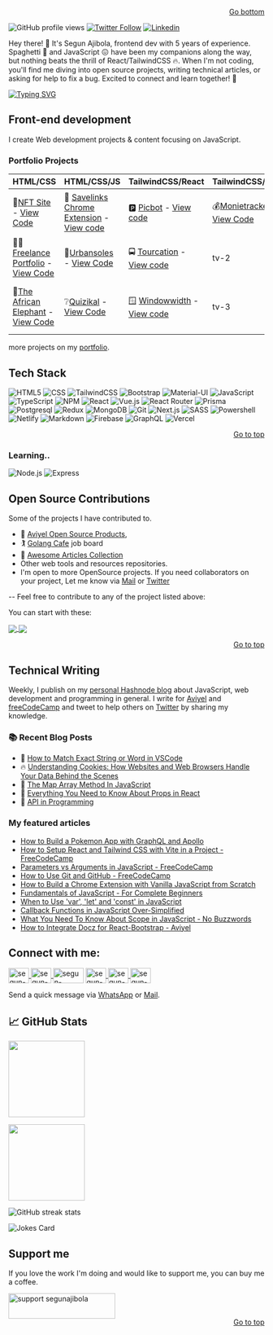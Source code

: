 <div id="top"></div>
<p align="right"><a href="#bottom">Go bottom</a></p>

![GitHub profile views](https://komarev.com/ghpvc/?username=segunajibola)
<a href="https://twitter.com/iamsegunajibola"><img alt="Twitter Follow" src="https://img.shields.io/badge/Twitter-16k-1DA1F2?style=for-the-badge&logo=twitter&logoColor=blue"></a>
<a href="https://www.linkedin.com/in/segun-ajibola-511502175/"><img alt="Linkedin" src="https://img.shields.io/static/v1?style=for-the-badge&logo=linkedin&label=Linkedin&message=1k&color=blue"></a>

Hey there! 👋 It's Segun Ajibola, frontend dev with 5 years of experience. Spaghetti 🍝 and JavaScript 😖 have been my companions along the way, but nothing beats the thrill of React/TailwindCSS 🔥. When I'm not coding, you'll find me diving into open source projects, writing technical articles, or asking for help to fix a bug. Excited to connect and learn together! 🚀

[![Typing SVG](https://readme-typing-svg.herokuapp.com?font=Fira+Code&size=25&duration=2500&pause=1000&random=false&width=1000&lines=Frontend+Web+Developer+%7C+Technical+Writer++%7C+Opensource+Contributor)](https://git.io/typing-svg)

## Front-end development
I create Web development projects & content focusing on JavaScript.

### Portfolio Projects
<!--   🗼[]() - [View Code]()  -->

| HTML/CSS | HTML/CSS/JS | TailwindCSS/React | TailwindCSS/Vue | TypeScript/React | Nextjs | React/Firebase | GraphQL |
|----------|-------------|-------------------|-----------------|------------------|--------|----------|---------|
| 🗼[NFT Site](https://segunajibola.github.io/nft-site/) - [View Code](https://github.com/segunajibola/nft-site)  | 🔗 [Savelinks Chrome Extension](https://savelinks.vercel.app) - [View code](https://github.com/segunajibola/savelinks-chrome-extension) | 🅿️ [Picbot](https://picbot.vercel.app) - [View code](https://github.com/segunajibola/picbot)   | 💰[Monietracker](https://monietracker.vercel.app/) - [View Code](https://github.com/segunajibola/monietracker)   | ✅ [Daily Todos](https://todos-daily.vercel.app) - [View code](https://github.com/segunajibola/todos-daily) | 🎉 [Trenp](https://trenp.vercel.app) - [View code](https://github.com/segunajibola/trenp)   | 🚗 [Roaddy](https://roaddy.vercel.app) - [View code](https://github.com/segunajibola/roaddy)|🃏[Pokemons](https://pokemonsapp.vercel.app/) - [View Code](https://github.com/segunajibola/pokemon-graphql) |
| 👩‍💻[Freelance Portfolio](https://segunajibola.github.io/freelance-portfolio/) - [View Code](https://github.com/segunajibola/freelance-portfolio)  | 👟[Urbansoles](https://urbansoles.vercel.app/) - [View Code](https://github.com/segunajibola/urbansoles)   | 🚍 [Tourcation](https://tourcation-app.vercel.app) - [View code](https://github.com/segunajibola/tourcation) | tv-2  | tr-2   | 😍 [T-Pro Signature](https://tprosignature.vercel.app) - [View code](https://github.com/segunajibola/t-pro) | rf-2  |g2|
| 🐘[The African Elephant](https://segunajibola.github.io/elephant-page/) - [View Code](https://github.com/segunajibola/elephant-page/)  | ❔[Quizikal](https://quizikal.vercel.app/) - [View Code](https://github.com/segunajibola/quizikal-app)  | 🪟 [Windowwidth](https://windowwidth.vercel.app) - [View code](https://github.com/segunajibola/windowwidth/)| tv-3  | tr-3   | 🛒[Ecommerce Landing page](https://vpoints-ecommerce.vercel.app/) - [View Code](https://github.com/segunajibola/vpoint_landing)  | rf-3 |g3|

 
<!-- 🚀 [Moda](https://moda-site.vercel.app) - Ongoing - [View code](https://github.com/segunajibola/moda).-->
<!-- 🌮 [Foodarena](https://foodarena.vercel.app) - Ongoing - [View code](https://github.com/segunajibola/foodarena).-->
<!-- 👥 [OpenSource101](https://github.com/segunajibola/opensource101) Ongoing - [View code](https://github.com/segunajibola/opensource101).-->
<!--🌊 [Tailwindplates](https://tailwindplates.vercel.app) Ongoing - [View code](https://github.com/segunajibola/tailwindplates).-->
<!-- 🐦 [Twitter Reviews](https://dannythompson-twitterportfolio.vercel.app) Completed - [View code](https://github.com/segunajibola/twitter-portfolio).-->
<!-- 🥣 [Segun's Food Arcade](https://segunajibola.github.io/segunsfoodarcade/index.html) Completed - [View code](https://github.com/segunajibola/segunsfoodarcade).-->
<!-- 👨‍💻 [EtherChannels Business](https://etherchannelsbusiness.com) Ongoing.-->

more projects on my [portfolio](https://segunajibola.com).

## Tech Stack

![HTML5](https://img.shields.io/badge/html5-%23E34F26.svg?style=for-the-badge&logo=html5&logoColor=white)
![CSS](https://img.shields.io/badge/CSS-239120?&style=for-the-badge&logo=css3&logoColor=white)
![TailwindCSS](https://img.shields.io/badge/Tailwind_CSS-38B2AC?style=for-the-badge&logo=tailwind-css&logoColor=white)
![Bootstrap](https://img.shields.io/badge/Bootstrap-563D7C?style=for-the-badge&logo=bootstrap&logoColor=white)
![Material-UI](https://img.shields.io/badge/Material--UI-0081CB?style=for-the-badge&logo=material-ui&logoColor=white)
![JavaScript](https://img.shields.io/badge/javascript-%23323330.svg?style=for-the-badge&logo=javascript&logoColor=%23F7DF1E)
![TypeScript](https://img.shields.io/badge/TypeScript-007ACC?style=for-the-badge&logo=typescript&logoColor=white)
![NPM](https://img.shields.io/badge/NPM-%23000000.svg?style=for-the-badge&logo=npm&logoColor=white)
![React](https://img.shields.io/badge/react-%2320232a.svg?style=for-the-badge&logo=react&logoColor=%2361DAFB)
![Vue.js](https://img.shields.io/badge/vuejs-%2335495e.svg?style=for-the-badge&logo=vuedotjs&logoColor=%234FC08D)
![React Router](https://img.shields.io/badge/React_Router-CA4245?style=for-the-badge&logo=react-router&logoColor=white)
![Prisma](https://img.shields.io/badge/Prisma-3982CE?style=for-the-badge&logo=Prisma&logoColor=white)
![Postgresql](https://img.shields.io/badge/PostgreSQL-316192?style=for-the-badge&logo=postgresql&logoColor=white)
![Redux](https://img.shields.io/badge/Redux-593D88?style=for-the-badge&logo=redux&logoColor=white)
![MongoDB](https://img.shields.io/badge/MongoDB-4EA94B?style=for-the-badge&logo=mongodb&logoColor=white)
![Git](https://img.shields.io/badge/Git-F05032?style=for-the-badge&logo=git&logoColor=white)
![Next.js](https://img.shields.io/badge/Next.js-000000?style=for-the-badge&logo=next.js&logoColor=white)
![SASS](https://img.shields.io/badge/SASS-hotpink.svg?style=for-the-badge&logo=SASS&logoColor=white)
![Powershell](https://img.shields.io/badge/Powershell-2CA5E0?style=for-the-badge&logo=powershell&logoColor=white)
![Netlify](https://img.shields.io/badge/Netlify-00C7B7?style=for-the-badge&logo=netlify&logoColor=white)
![Markdown](https://img.shields.io/badge/Markdown-000000?style=for-the-badge&logo=markdown&logoColor=white)
![Firebase](https://img.shields.io/badge/firebase-ffca28?style=for-the-badge&logo=firebase&logoColor=black)
![GraphQL](https://img.shields.io/badge/GraphQl-E10098?style=for-the-badge&logo=graphql&logoColor=white)
![Vercel](https://img.shields.io/badge/Vercel-black?style=flat&logo=Vercel&logoColor=white)

<p align="right"><a href="#top">Go to top</a></p>

### Learning..
![Node.js](https://img.shields.io/badge/Node.js-43853D?style=for-the-badge&logo=node.js&logoColor=white)
![Express](https://img.shields.io/badge/Express-000000?style=for-the-badge&logo=express&logoColor=white)


## Open Source Contributions
Some of the projects I have contributed to.
 - 🥑 [Aviyel Open Source Products](https://aviyel.com/projects),
 - 🏌️‍ [Golang Cafe](https://github.com/segunajibola/job-board/tree/master) job board
 - 🦸‍ [Awesome Articles Collection](https://github.com/Olanetsoft/awesome-article-collection)
 - Other web tools and resources repositories.
 - I'm open to more OpenSource projects. If you need collaborators on your project, Let me know via [Mail](mailto:ajbl.segun@gmail.com) or [Twitter](https://twitter.com/iamsegunajibola)

-- Feel free to contribute to any of the project listed above:

You can start with these:

<a href="https://github.com/segunajibola/tourcation">
  <img align="center" src="https://github-readme-stats.vercel.app/api/pin/?username=segunajibola&repo=tourcation" />
</a>
<a href="https://github.com/segunajibola/opensource101">
  <img align="center" src="https://github-readme-stats.vercel.app/api/pin/?username=segunajibola&repo=opensource101" />
</a>

<p align="right"><a href="#top">Go to top</a></p>

## Technical Writing
Weekly, I publish on my [personal Hashnode blog](https://blog.segunajibola.com) about JavaScript, web development and programming in general. I write for [Aviyel](https://aviyel.com) and [freeCodeCamp](https://freecodecamp.org) and tweet to help others on [Twitter](https://twitter.com/iamsegunajibola) by sharing my knowledge.

### :books: Recent Blog Posts
<!-- BLOGPOSTS:START -->
 - 💫 [How to Match Exact String or Word in VSCode](https://blog.segunajibola.com/how-to-match-exact-string-or-word-in-vscode)
 - 🔥 [Understanding Cookies: How Websites and Web Browsers Handle Your Data Behind the Scenes](https://blog.segunajibola.com/understanding-cookies-how-websites-and-web-browsers-handle-your-data-behind-the-scenes)
 - 🌮 [The Map Array Method In JavaScript](https://blog.segunajibola.com/the-map-array-method-in-javascript)
 - 🌮 [Everything You Need to Know About Props in React](https://blog.segunajibola.com/everything-you-need-to-know-about-props-in-react)
 - 🌮 [API in Programming](https://blog.segunajibola.com/api-in-programming)<!-- BLOGPOSTS:END -->

### My featured articles
- [How to Build a Pokemon App with GraphQL and Apollo](https://www.freecodecamp.org/news/build-a-pokemon-app-with-graphql-and-apollo/?ref=dailydev)
- [How to Setup React and Tailwind CSS with Vite in a Project - FreeCodeCamp](https://www.freecodecamp.org/news/how-to-install-tailwindcss-in-react/)
- [Parameters vs Arguments in JavaScript - FreeCodeCamp](https://www.freecodecamp.org/news/what-is-the-difference-between-parameters-and-arguments-in-javascript/)
- [How to Use Git and GitHub - FreeCodeCamp](https://www.freecodecamp.org/news/introduction-to-git-and-github/)
- [How to Build a Chrome Extension with Vanilla JavaScript from Scratch](https://blog.segunajibola.com/how-to-build-a-chrome-extension-with-vanilla-javascript-from-scratch)
- [Fundamentals of JavaScript - For Complete Beginners](https://blog.segunajibola.com/fundamentals-of-javascript-for-complete-beginners)
- [When to Use 'var', 'let' and 'const' in JavaScript](https://blog.segunajibola.com/when-to-use-var-let-and-const-in-javascript)
- [Callback Functions in JavaScript Over-Simplified](https://blog.segunajibola.com/callback-functions-in-javascript-over-simplified)
- [What You Need To Know About Scope in JavaScript - No Buzzwords](https://blog.segunajibola.com/what-you-need-to-know-about-scope-in-javascript-no-buzzwords)
- [How to Integrate Docz for React-Bootstrap - Aviyel](https://aviyel.com/post/3000/how-to-integrate-docz-for-react-bootstrap)

<!-- ### More
🔭 I’m building Tailwind templates with [Tailwindplates](https://tailwindplates.vercel.app) on [Github](https://github.com/segunajibola/Tailwindplates).-->

## Connect with me:
<p align="left">
 <a href="https://twitter.com/iamsegunajibola" target="blank">
  <img align="center" src="https://raw.githubusercontent.com/rahuldkjain/github-profile-readme-generator/master/src/images/icons/Social/twitter.svg" alt="segun-ajibola"   height="30" width="40" />
 </a>
 <a href="https://codepen.io/iamsegunajibola" target="blank">
  <img align="center" src="https://raw.githubusercontent.com/rahuldkjain/github-profile-readme-generator/master/src/images/icons/Social/codepen.svg" alt="segun-ajibola"       height="30" width="40" />
 </a>
 <!--<a href="https://dev.to/iamajibolasegun" target="blank">
  <img align="center" src="https://cdn.jsdelivr.net/npm/simple-icons@3.0.1/icons/dev-dot-to.svg" alt="segun-ajibola" height="30" width="40" /></a>-->
 <a href="https://dev.to/iamajibolasegun" target="blank">
  <img align="center" src="https://img.shields.io/badge/dev.to-0A0A0A?style=for-the-badge&logo=devdotto&logoColor=white" alt="segun-ajibola" height="30" width="60" /></a>
 <a href="https://www.linkedin.com/in/segun-ajibola-511502175/" target="blank">
  <img align="center" src="https://raw.githubusercontent.com/rahuldkjain/github-profile-readme-generator/master/src/images/icons/Social/linked-in-alt.svg"               alt="segun-ajibola" height="30" width="40" />
 </a>
 <a href="https://stackoverflow.com/users/segunajibola" target="blank">
  <img align="center" src="https://raw.githubusercontent.com/rahuldkjain/github-profile-readme-generator/master/src/images/icons/Social/stack-overflow.svg"               alt="segun-ajibola" height="30" width="40" />
 </a>
 <a href="https://instagram.com/iamsegunajibola" target="blank">
  <img align="center" src="https://raw.githubusercontent.com/rahuldkjain/github-profile-readme-generator/master/src/images/icons/Social/instagram.svg" alt="segun-ajibola" height="30" width="40" />
 </a>
</p>

Send a quick message via [WhatsApp](https://wa.me/2348105729893) or [Mail](mailto:ajbl.segun@gmail.com).

## 📈 GitHub Stats

<!-- [![Top Langs](https://github-readme-stats.vercel.app/api/top-langs/?username=segunajibola)](https://github.com/anuraghazra/github-readme-stats)
![GitHub stats](https://github-readme-stats.vercel.app/api?username=segunajibola&show_icons=true) -->

<a href="https://github.com/segunajibola/github-readme-stats"><img height="150em" src="https://github-readme-stats.vercel.app/api/top-langs/?username=segunajibola&hide=Shell,Ruby&layout=compact&theme=onedark" /></a> 

<a href="https://github.com/segunajibola/github-readme-stats"><img height="150em" src="https://github-readme-stats.vercel.app/api?username=segunajibola&show_icons=true&theme=onedark" /></a>

<!-- [![Segun Ajibola's github activity graph](https://github-readme-activity-graph.cyclic.app/graph?username=segunajibola&theme=github-compact)](https://github.com/ashutosh00710/github-readme-activity-graph) -->

![GitHub streak stats](https://github-readme-streak-stats.herokuapp.com/?user=segunajibola)

<img src="https://readme-jokes.vercel.app/api?hideBorder&theme=dracula" alt="Jokes Card" />

<!-- ![Jokes Card](https://readme-jokes.vercel.app/api?hideBorder&theme=dracula) -->


<!--### Recent Activity

START_SECTION:activity-->

<!--END_SECTION:activity-->

## Support me

If you love the work I'm doing and would like to support me, you can buy me a coffee.
<p><a href="https://www.buymeacoffee.com/segunajibola"> <img align="left" src="https://cdn.buymeacoffee.com/buttons/v2/default-yellow.png" height="50" width="210" alt="support segunajibola" /></a></p><br><br>
<p align="right"><a href="#top">Go to top</a></p>
<div id="bottom"></div>
